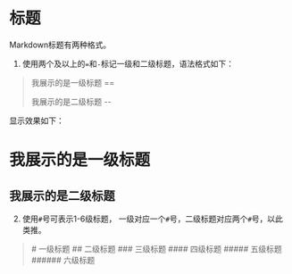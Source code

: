 # 标题

Markdown标题有两种格式。

1. 使用两个及以上的`=`和`-`标记一级和二级标题，语法格式如下：

> 我展示的是一级标题
> \==
>
> 我展示的是二级标题
> \--

显示效果如下：

我展示的是一级标题
==

我展示的是二级标题
--

2. 使用`#`号可表示1-6级标题， 一级对应一个`#`号，二级标题对应两个`#`号，以此类推。
> \# 一级标题
\## 二级标题
\### 三级标题
\#### 四级标题
\##### 五级标题
\###### 六级标题


